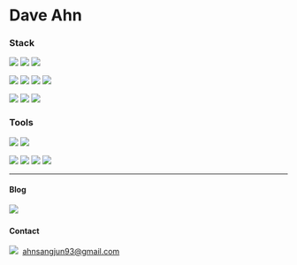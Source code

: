 # Dave Ahn


### Stack

<img src="https://img.shields.io/badge/HTML5-E34F26?style=flat-square&logo=HTML5&logoColor=white"/></a>&nbsp;<img src="https://img.shields.io/badge/CSS3-2A62E9?style=flat-square&logo=CSS3&logoColor=white"/></a>&nbsp;<img src="https://img.shields.io/badge/JavaScript-F7DF1E?style=flat-square&logo=JavaScript&logoColor=white"/></a>&nbsp;

<img src="https://img.shields.io/badge/Node.js-74AC5F?style=flat-square&logo=Node.js&logoColor=white"/></a>&nbsp;<img src="https://img.shields.io/badge/React-61DBFB?style=flat-square&logo=React&logoColor=white"/></a>&nbsp;<img src="https://img.shields.io/badge/Sass-C96195?style=flat-square&logo=Sass&logoColor=white"/></a>&nbsp;<img src="https://img.shields.io/badge/Styled Components-F0AF9F?style=flat-square&logo=Styled Components&logoColor=white"/></a>&nbsp; 

<img src="https://img.shields.io/badge/Next.js-000000?style=flat-square&logo=Next.js&logoColor=white"/></a>&nbsp;<img src="https://img.shields.io/badge/Tailwind CSS-35BFF8?style=flat-square&logo=Tailwind&logoColor=white"/></a>&nbsp;<img src="https://img.shields.io/badge/Firebase-FFCA28?style=flat-square&logo=Firebase&logoColor=white"/></a>


### Tools

<img src="https://img.shields.io/badge/Git-F05032?style=flat-square&logo=Git&logoColor=white"/></a>&nbsp;<img src="https://img.shields.io/badge/GitHub-000000?style=flat-square&logo=GitHub&logoColor=white"/></a>

<img src="https://img.shields.io/badge/Notion-000000?style=flat-square&logo=Notion&logoColor=white"/></a>&nbsp;<img src="https://img.shields.io/badge/Slack-541554?style=flat-square&logo=Slack&logoColor=white"/></a>&nbsp;<img src="https://img.shields.io/badge/Trello-20739F?style=flat-square&logo=Trello&logoColor=white"/></a>&nbsp;<img src="https://img.shields.io/badge/Figma-FF7362?style=flat-square&logo=Figma&logoColor=white"/></a>

***

#### Blog
<a href="https://velog.io/@dave_ahn93"><img src="https://img.shields.io/badge/Velog-20C997?style=flat-square&logo=Velog&logoColor=white"/></a>&nbsp;

#### Contact
<img src="https://img.shields.io/badge/Gmail-EA4335?style=flat-square&logo=Gmail&logoColor=white"/></a>&nbsp; ahnsangjun93@gmail.com


